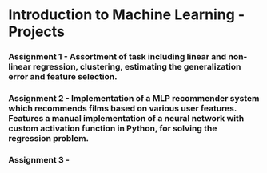 # Introduction to Machine Learning - Projects

### Assignment 1 - Assortment of task including linear and non-linear regression, clustering, estimating the generalization error and feature selection.

### Assignment 2 - Implementation of a MLP recommender system which recommends films based on various user features. Features a manual implementation of a neural network with custom activation function in Python, for solving the regression problem.

### Assignment 3 - 
